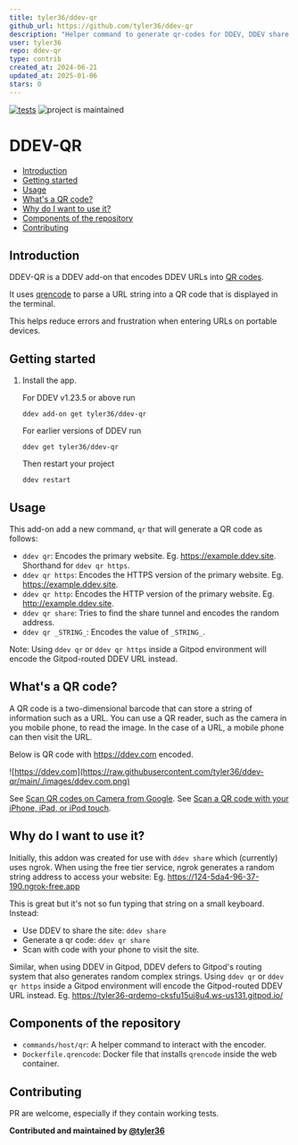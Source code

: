 ```yaml
---
title: tyler36/ddev-qr
github_url: https://github.com/tyler36/ddev-qr
description: "Helper command to generate qr-codes for DDEV, DDEV share and Gitpod URLs"
user: tyler36
repo: ddev-qr
type: contrib
created_at: 2024-06-21
updated_at: 2025-01-06
stars: 0
---
```


[![tests](https://github.com/tyler36/ddev-qr/actions/workflows/tests.yml/badge.svg)](https://github.com/tyler36/ddev-qr/actions/workflows/tests.yml) ![project is maintained](https://img.shields.io/maintenance/yes/2026.svg)

# DDEV-QR <!-- omit in toc -->

- [Introduction](#introduction)
- [Getting started](#getting-started)
- [Usage](#usage)
- [What's a QR code?](#whats-a-qr-code)
- [Why do I want to use it?](#why-do-i-want-to-use-it)
- [Components of the repository](#components-of-the-repository)
- [Contributing](#contributing)

## Introduction

DDEV-QR is a DDEV add-on that encodes DDEV URLs into [QR codes](#whats-a-qr-code).

It uses [qrencode](https://fukuchi.org/works/qrencode/) to parse a URL string into a QR code that is displayed in the terminal.

This helps reduce errors and frustration when entering URLs on portable devices.

## Getting started

1. Install the app.

    For DDEV v1.23.5 or above run

    ```shell
    ddev add-on get tyler36/ddev-qr
    ```

    For earlier versions of DDEV run

    ```shell
    ddev get tyler36/ddev-qr
    ```

    Then restart your project

    ```shell
    ddev restart
    ```

## Usage

This add-on add a new command, `qr` that will generate a QR code as follows:

- `ddev qr`: Encodes the primary website. Eg. <https://example.ddev.site>. Shorthand for `ddev qr https`.
- `ddev qr https`: Encodes the HTTPS version of the primary website. Eg. <https://example.ddev.site>.
- `ddev qr http`: Encodes the HTTP version of the primary website. Eg. <http://example.ddev.site>.
- `ddev qr share`: Tries to find the share tunnel and encodes the random address.
- `ddev qr _STRING_`: Encodes the value of `_STRING_`.

Note: Using `ddev qr` or `ddev qr https` inside a Gitpod environment will encode the Gitpod-routed DDEV URL instead.


## What's a QR code?

A QR code is a two-dimensional barcode that can store a string of information such as a URL.
You can use a QR reader, such as the camera in you mobile phone, to read the image. In the case of a URL, a mobile phone can then visit the URL.

Below is QR code with <https://ddev.com> encoded.

![https://ddev.com](https://raw.githubusercontent.com/tyler36/ddev-qr/main/./images/ddev.com.png)

See [Scan QR codes on Camera from Google](https://support.google.com/camerafromgoogle/answer/12033278?hl=en).
See [Scan a QR code with your iPhone, iPad, or iPod touch](https://support.apple.com/en-us/102680).

## Why do I want to use it?

Initially, this addon was created for use with `ddev share` which (currently) uses ngrok.
When using the free tier service, ngrok generates a random string address to access your website:
Eg. <https://124-5da4-96-37-190.ngrok-free.app>

This is great but it's not so fun typing that string on a small keyboard.
Instead:

- Use DDEV to share the site: `ddev share`
- Generate a qr code: `ddev qr share`
- Scan with code with your phone to visit the site.

Similar, when using DDEV in Gitpod, DDEV defers to Gitpod's routing system that also generates random complex strings.
Using `ddev qr` or `ddev qr https` inside a Gitpod environment will encode the Gitpod-routed DDEV URL instead. Eg. <https://tyler36-qrdemo-cksfu15uj8u4.ws-us131.gitpod.io/>

## Components of the repository

- `commands/host/qr`: A helper command to interact with the encoder.
- `Dockerfile.qrencode`: Docker file that installs `qrencode` inside the web container.

## Contributing

PR are welcome, especially if they contain working tests.

**Contributed and maintained by [@tyler36](https://github.com/tyler36)**

